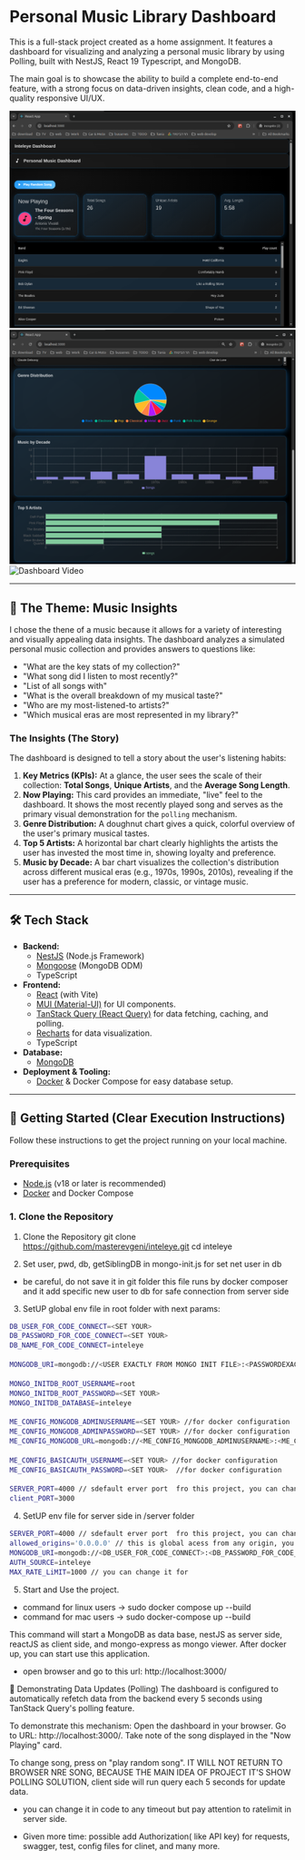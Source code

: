 # Personal Music Library Dashboard

This is a full-stack project created as a home assignment. It features a dashboard for visualizing and analyzing a personal music library by using Polling, built with NestJS, React 19 Typescript, and MongoDB.

The main goal is to showcase the ability to build a complete end-to-end feature, with a strong focus on data-driven insights, clean code, and a high-quality responsive UI/UX.

![Dashboard Screenshot](https://github.com/masterevgeni/inteleye/blob/main/Screenshot1.png)
![Dashboard Screenshot](https://github.com/masterevgeni/inteleye/blob/main/Screenshot2.png)
![Dashboard Video](https://youtu.be/L6WUqkiHPp8)

---

## 🎵 The Theme: Music Insights

I chose the thene of a music  because it allows for a variety of interesting and visually appealing data insights. 
The dashboard analyzes a simulated personal music collection and provides answers to questions like:

*   "What are the key stats of my collection?"
*   "What song did I listen to most recently?"
*   "List of all songs with"
*   "What is the overall breakdown of my musical taste?"
*   "Who are my most-listened-to artists?"
*   "Which musical eras are most represented in my library?"

### The Insights (The Story)

The dashboard is designed to tell a story about the user's listening habits:

1.  **Key Metrics (KPIs):** At a glance, the user sees the scale of their collection: **Total Songs**, **Unique Artists**, and the **Average Song Length**.
2.  **Now Playing:** This card provides an immediate, "live" feel to the dashboard. It shows the most recently played song and serves as the primary visual demonstration for the `polling` mechanism.
3.  **Genre Distribution:** A doughnut chart gives a quick, colorful overview of the user's primary musical tastes.
4.  **Top 5 Artists:** A horizontal bar chart clearly highlights the artists the user has invested the most time in, showing loyalty and preference.
5.  **Music by Decade:** A bar chart visualizes the collection's distribution across different musical eras (e.g., 1970s, 1990s, 2010s), revealing if the user has a preference for modern, classic, or vintage music.

---

## 🛠️ Tech Stack

*   **Backend:**
    *   [NestJS](https://nestjs.com/) (Node.js Framework)
    *   [Mongoose](https://mongoosejs.com/) (MongoDB ODM)
    *   TypeScript
*   **Frontend:**
    *   [React](https://reactjs.org/) (with Vite)
    *   [MUI (Material-UI)](https://mui.com/) for UI components.
    *   [TanStack Query (React Query)](https://tanstack.com/query/latest) for data fetching, caching, and polling.
    *   [Recharts](https://recharts.org/) for data visualization.
    *   TypeScript
*   **Database:**
    *   [MongoDB](https://www.mongodb.com/)
*   **Deployment & Tooling:**
    *   [Docker](https://www.docker.com/) & Docker Compose for easy database setup.

---

## 🚀 Getting Started (Clear Execution Instructions)

Follow these instructions to get the project running on your local machine.

### Prerequisites

*   [Node.js](https://nodejs.org/) (v18 or later is recommended)
*   [Docker](https://www.docker.com/) and Docker Compose

### 1. Clone the Repository

<!-- ```bash -->
1. Clone the Repository
git clone https://github.com/masterevgeni/inteleye.git
cd inteleye

2. Set user, pwd, db, getSiblingDB in mongo-init.js for set net user in db
* be careful, do not save it in git folder
this file runs by docker composer and it add specific new user to db for safe connection from server side

3. SetUP global env file in root folder with next params:
```bash
DB_USER_FOR_CODE_CONNECT=<SET YOUR>
DB_PASSWORD_FOR_CODE_CONNECT=<SET YOUR>
DB_NAME_FOR_CODE_CONNECT=inteleye

MONGODB_URI=mongodb://<USER EXACTLY FROM MONGO INIT FILE>:<PASSWORDEXACTLY FROM MONGO INIT FILE>@mongodb:27017/inteleye

MONGO_INITDB_ROOT_USERNAME=root
MONGO_INITDB_ROOT_PASSWORD=<SET YOUR>
MONGO_INITDB_DATABASE=inteleye

ME_CONFIG_MONGODB_ADMINUSERNAME=<SET YOUR> //for docker configuration
ME_CONFIG_MONGODB_ADMINPASSWORD=<SET YOUR> //for docker configuration
ME_CONFIG_MONGODB_URL=mongodb://<ME_CONFIG_MONGODB_ADMINUSERNAME>:<ME_CONFIG_MONGODB_ADMINPASSWORD>@mongodb:27017/ //for docker configuration

ME_CONFIG_BASICAUTH_USERNAME=<SET YOUR> //for docker configuration
ME_CONFIG_BASICAUTH_PASSWORD=<SET YOUR>  //for docker configuration

SERVER_PORT=4000 // sdefault erver port  fro this project, you can change it, synchronyze with client
client_PORT=3000
```

4. SetUP env file for server side in /server folder
```bash
SERVER_PORT=4000 // sdefault erver port  fro this project, you can change it, synchronyze with client
allowed_origins='0.0.0.0' // this is global acess from any origin, you can leave it for testing and develop, or config it to real/prodaction server
MONGODB_URI=mongodb://<DB_USER_FOR_CODE_CONNECT>:<DB_PASSWORD_FOR_CODE_CONNECT>@mongodb:27017/inteleye //pay attention you should use here variables from env in root folder
AUTH_SOURCE=inteleye
MAX_RATE_LiMIT=1000 // you can change it for 

```

5. Start and Use the project.
* command for linux users -> sudo docker compose up --build
* command for mac users -> sudo docker-compose up --build

This command will start a MongoDB as data base, nestJS as server side, reactJS as client side, and mongo-express as mongo viewer.
After docker up, you can start use this application.

* open browser and go to this url: http://localhost:3000/

🔄 Demonstrating Data Updates (Polling)
The dashboard is configured to automatically refetch data from the backend every 5 seconds using TanStack Query's polling feature.

To demonstrate this mechanism:
Open the dashboard in your browser. Go to URL: http://localhost:3000/. Take note of the song displayed in the "Now Playing" card.

To change song, press on "play random song". IT WILL NOT RETURN TO BROWSER NRE SONG, BECAUSE THE MAIN IDEA OF PROJECT IT'S SHOW POLLING SOLUTION, client side will run query each 5 seconds for update data.

* you can change it in code to any timeout but pay attention to ratelimit in server side.


* Given more time: possible add Authorization( like API key) for requests, swagger, test, config files for clinet, and many more.
